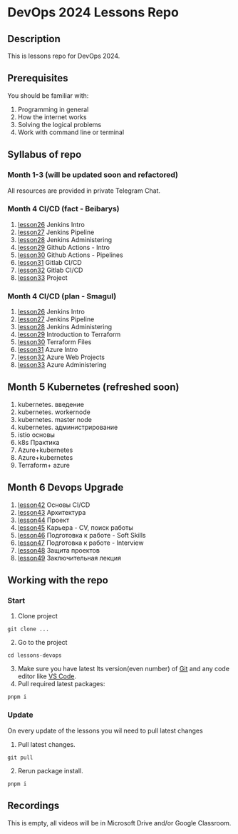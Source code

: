 # DevOps 2024 Lessons Repo

## Description

This is lessons repo for DevOps 2024.

## Prerequisites

You should be familiar with:

1. Programming in general
2. How the internet works
3. Solving the logical problems
4. Work with command line or terminal

## Syllabus of repo

### Month 1-3 (will be updated soon and refactored)

All resources are provided in private Telegram Chat.

### Month 4 CI/CD (fact - Beibarys)

1. [lesson26](./lesson26) Jenkins Intro
2. [lesson27](./lesson27) Jenkins Pipeline
3. [lesson28](./lesson28) Jenkins Administering
4. [lesson29](./lesson29) Github Actions - Intro
5. [lesson30](./lesson30) Github Actions - Pipelines
6. [lesson31](./lesson31) Gitlab CI/CD
7. [lesson32](./lesson32) Gitlab CI/CD
8. [lesson33](./lesson33) Project

### Month 4 CI/CD (plan - Smagul)

1. [lesson26](./lesson26) Jenkins Intro
2. [lesson27](./lesson27) Jenkins Pipeline
3. [lesson28](./lesson28) Jenkins Administering
4. [lesson29](./lesson29) Introduction to Terraform
5. [lesson30](./lesson30) Terraform Files
6. [lesson31](./lesson31) Azure Intro
7. [lesson32](./lesson32) Azure Web Projects
8. [lesson33](./lesson33) Azure Administering

## Month 5 Kubernetes (refreshed soon)

1. kubernetes. введение
2. kubernetes. workernode
3. kubernetes. master node
4. kubernetes. администрирование
5. istio основы
6. k8s Практика
7. Azure+kubernetes
8. Azure+kubernetes
9. Terraform+ azure

## Month 6 Devops Upgrade

1. [lesson42](./lesson42) Основы CI/CD
2. [lesson43](./lesson43) Архитектура
3. [lesson44](./lesson44) Проект
4. [lesson45](./lesson45) Карьера - CV, поиск работы
5. [lesson46](./lesson46) Подготовка к работе - Soft Skills
6. [lesson47](./lesson47) Подготовка к работе - Interview
7. [lesson48](./lesson48) Защита проектов
8. [lesson49](./lesson49) Заключительная лекция

## Working with the repo

### Start

1. Clone project

```shell
git clone ...
```

2. Go to the project

```shell
cd lessons-devops
```

3. Make sure you have latest lts version(even number) of [Git](https://git-scm.com/) and any code editor like [VS Code](https://code.visualstudio.com/).
4. Pull required latest packages:

```shell
pnpm i
```

### Update

On every update of the lessons you wil need to pull latest changes

1. Pull latest changes.

```shell
git pull
```

2. Rerun package install.

```shell
pnpm i
```

## Recordings

This is empty, all videos will be in Microsoft Drive and/or Google Classroom.
